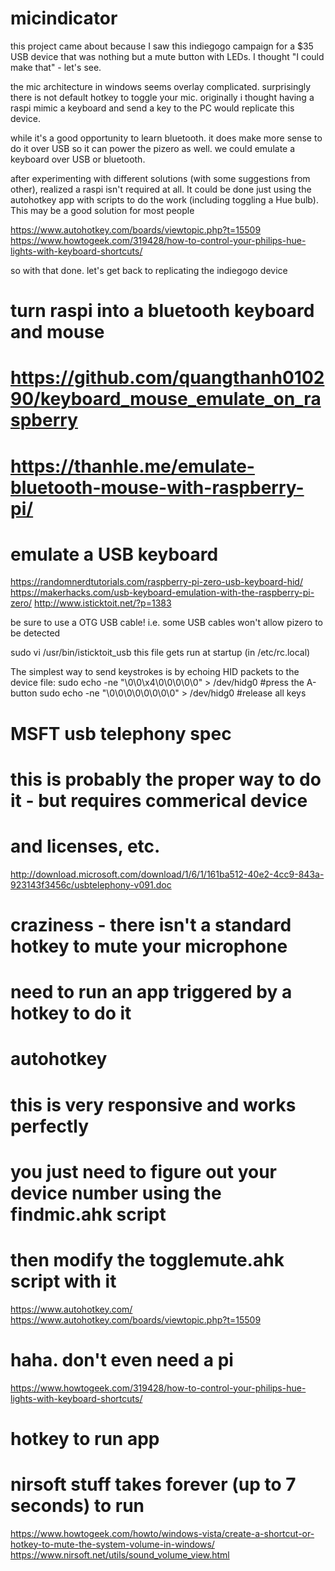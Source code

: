 # micindicator
this project came about because I saw this indiegogo campaign for a
$35 USB device that was nothing but a mute button with LEDs.
I thought "I could make that" - let's see.

the mic architecture in windows seems overlay complicated.
surprisingly there is not default hotkey to toggle your mic.
originally i thought having a raspi mimic a keyboard and send a key to the PC
would replicate this device.

while it's a good opportunity to learn bluetooth. it does make more
sense to do it over USB so it can power the pizero as well. we could emulate a
keyboard over USB or bluetooth.

after experimenting with different solutions (with some suggestions from other),
realized a raspi isn't required at all. It could be done just using the
autohotkey app with scripts to do the work (including toggling a Hue bulb).
This may be a good solution for most people

https://www.autohotkey.com/boards/viewtopic.php?t=15509
https://www.howtogeek.com/319428/how-to-control-your-philips-hue-lights-with-keyboard-shortcuts/  

so with that done. let's get back to replicating the indiegogo device

# turn raspi into a bluetooth keyboard and mouse
# https://github.com/quangthanh010290/keyboard_mouse_emulate_on_raspberry
# https://thanhle.me/emulate-bluetooth-mouse-with-raspberry-pi/

# emulate a USB keyboard
https://randomnerdtutorials.com/raspberry-pi-zero-usb-keyboard-hid/
https://makerhacks.com/usb-keyboard-emulation-with-the-raspberry-pi-zero/
http://www.isticktoit.net/?p=1383

be sure to use a OTG USB cable!
i.e. some USB cables won't allow pizero to be detected

sudo vi /usr/bin/isticktoit_usb
this file gets run at startup (in /etc/rc.local)

The simplest way to send keystrokes is by echoing HID packets to the device file:
sudo echo -ne "\0\0\x4\0\0\0\0\0" > /dev/hidg0 #press the A-button
sudo echo -ne "\0\0\0\0\0\0\0\0" > /dev/hidg0 #release all keys

# MSFT usb telephony spec
# this is probably the proper way to do it - but requires commerical device
# and licenses, etc.
http://download.microsoft.com/download/1/6/1/161ba512-40e2-4cc9-843a-923143f3456c/usbtelephony-v091.doc

# craziness - there isn't a standard hotkey to mute your microphone
# need to run an app triggered by a hotkey to do it
# autohotkey
# this is very responsive and works perfectly
# you just need to figure out your device number using the findmic.ahk script
# then modify the togglemute.ahk script with it
https://www.autohotkey.com/
https://www.autohotkey.com/boards/viewtopic.php?t=15509

# haha. don't even need a pi
https://www.howtogeek.com/319428/how-to-control-your-philips-hue-lights-with-keyboard-shortcuts/  

# hotkey to run app
# nirsoft stuff takes forever (up to 7 seconds) to run
https://www.howtogeek.com/howto/windows-vista/create-a-shortcut-or-hotkey-to-mute-the-system-volume-in-windows/
https://www.nirsoft.net/utils/sound_volume_view.html
